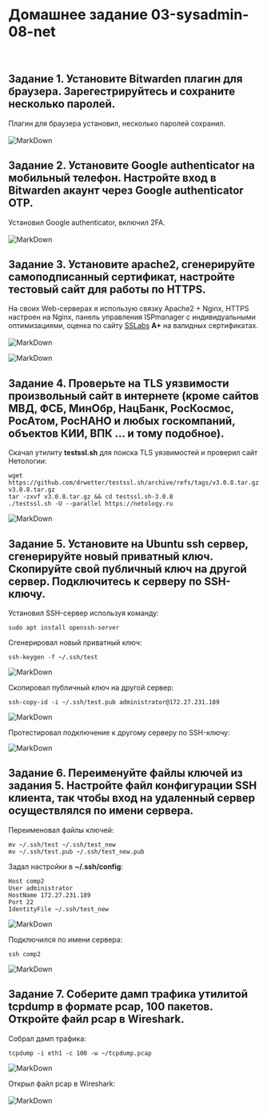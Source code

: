 # Домашнее задание 03-sysadmin-08-net

<br>

## Задание 1. Установите Bitwarden плагин для браузера. Зарегестрируйтесь и сохраните несколько паролей.
Плагин для браузера установил, несколько паролей сохранил.<br><br>
![MarkDown](img/1.png)
<br>

## Задание 2. Установите Google authenticator на мобильный телефон. Настройте вход в Bitwarden акаунт через Google authenticator OTP.
Установил Google authenticator, включил 2FA.<br><br>
![MarkDown](img/2.png)
<br>

## Задание 3. Установите apache2, сгенерируйте самоподписанный сертификат, настройте тестовый сайт для работы по HTTPS.
На своих Web-серверах я использую связку Apache2 + Nginx, HTTPS настроен на Nginx, панель управления ISPmanager с индивидуальными оптимизациями, оценка по сайту [SSLabs](https://www.ssllabs.com/ssltest/analyze.html) **A+** на валидных сертификатах.<br>
<br>
![MarkDown](img/3.png)
<br>

![MarkDown](img/4.png)
<br>

## Задание 4. Проверьте на TLS уязвимости произвольный сайт в интернете (кроме сайтов МВД, ФСБ, МинОбр, НацБанк, РосКосмос, РосАтом, РосНАНО и любых госкомпаний, объектов КИИ, ВПК ... и тому подобное).
Скачал утилиту **testssl.sh** для поиска TLS уязвимостей и проверил сайт Нетологии:<br>

```
wget https://github.com/drwetter/testssl.sh/archive/refs/tags/v3.0.8.tar.gz
v3.0.8.tar.gz
tar -zxvf v3.0.8.tar.gz && cd testssl.sh-3.0.8
./testssl.sh -U --parallel https://netology.ru
```

![MarkDown](img/5.png)
<br>

## Задание 5. Установите на Ubuntu ssh сервер, сгенерируйте новый приватный ключ. Скопируйте свой публичный ключ на другой сервер. Подключитесь к серверу по SSH-ключу.
Установил SSH-сервер используя команду:
```
sudo apt install openssh-server
```

Сгенерировал новый приватный ключ:
```
ssh-keygen -f ~/.ssh/test
```
![MarkDown](img/6.png)

Скопировал публичный ключ на другой сервер:
```
ssh-copy-id -i ~/.ssh/test.pub administrator@172.27.231.189
```
![MarkDown](img/7.png)

Протестировал подключение к другому серверу по SSH-ключу:

![MarkDown](img/8.png)
<br>

## Задание 6. Переименуйте файлы ключей из задания 5. Настройте файл конфигурации SSH клиента, так чтобы вход на удаленный сервер осуществлялся по имени сервера.
Переименовал файлы ключей:
```
mv ~/.ssh/test ~/.ssh/test_new
mv ~/.ssh/test.pub ~/.ssh/test_new.pub
```

Задал настройки в **~/.ssh/config**:
```
Host comp2
User administrator
HostName 172.27.231.189
Port 22
IdentityFile ~/.ssh/test_new
```
![MarkDown](img/9.png)
<br>

Подключился по имени сервера:
```
ssh comp2
```
![MarkDown](img/10.png)

## Задание 7. Соберите дамп трафика утилитой tcpdump в формате pcap, 100 пакетов. Откройте файл pcap в Wireshark.
Собрал дамп трафика:
```
tcpdump -i eth1 -c 100 -w ~/tcpdump.pcap
```
![MarkDown](img/11.png)

Открыл файл pcap в Wireshark:<br><br>
![MarkDown](img/12.png)

<br>













